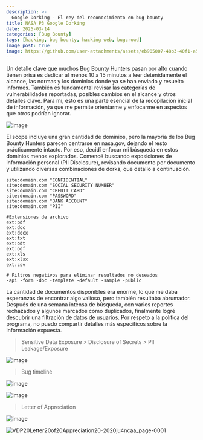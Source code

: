 ```yaml
---
description: >-
  Google Dorking - El rey del reconocimiento en bug bounty
title: NASA P3 Google Dorking
date: 2025-03-14
categories: [Bug Bounty]
tags: [hacking, bug bounty, hacking web, bugcrowd]
image_post: true
image: https://github.com/user-attachments/assets/eb905007-48b3-40f1-a566-8fe354dfc2ae
---
```


Un detalle clave que muchos Bug Bounty Hunters pasan por alto cuando tienen prisa es dedicar al menos 10 a 15 minutos a leer detenidamente el alcance, las normas y los dominios donde ya se han enviado y resuelto informes. También es fundamental revisar las categorías de vulnerabilidades reportadas, posibles cambios en el alcance y otros detalles clave. Para mí, esto es una parte esencial de la recopilación inicial de información, ya que me permite orientarme y enfocarme en aspectos que otros podrían ignorar.

![image](https://github.com/user-attachments/assets/6eb7cd58-d791-4004-aeb9-6a2581eb0cb3)

El scope incluye una gran cantidad de dominios, pero la mayoría de los Bug Bounty Hunters parecen centrarse en nasa.gov, dejando el resto prácticamente intacto. Por eso, decidí enfocar mi búsqueda en estos dominios menos explorados. Comencé buscando exposiciones de información personal (PII Disclosure), revisando documento por documento y utilizando diversas combinaciones de dorks, que detallo a continuación.

```
site:domain.com "CONFIDENTIAL"
site:domain.com "SOCIAL SECURITY NUMBER"
site:domain.com "CREDIT CARD"
site:domain.com "PASSWORD"
site:domain.com "BANK ACCOUNT"
site:domain.com "PII"

#Extensiones de archivo
ext:pdf
ext:doc
ext:docx
ext:txt
ext:odt
ext:odf
ext:xls
ext:xlsx
ext:csv

# Filtros negativos para eliminar resultados no deseados
-api -form -doc -template -default -sample -public
```

La cantidad de documentos disponibles era enorme, lo que me daba esperanzas de encontrar algo valioso, pero también resultaba abrumador. Después de una semana intensa de búsqueda, con varios reportes rechazados y algunos marcados como duplicados, finalmente logré descubrir una filtración de datos de usuarios. Por respeto a la política del programa, no puedo compartir detalles más específicos sobre la información expuesta.

> Sensitive Data Exposure > Disclosure of Secrets > PII Leakage/Exposure

![image](https://github.com/user-attachments/assets/ad26a25a-1383-4973-9a29-8f26cc5763bd)

> Bug timeline

![image](https://github.com/user-attachments/assets/beea0160-911a-4d48-8ded-c8a6acd51626)

![image](https://github.com/user-attachments/assets/7a847e31-1d90-4790-9fba-773c71c97ac6)

> Letter of Appreciation

![image](https://github.com/user-attachments/assets/e03651df-88f8-4c75-abb8-6cf1d6aa454a)

![VDP20Letter20of20Appreciation20-2020ju4ncaa_page-0001](https://github.com/user-attachments/assets/9a5f409b-1034-47e1-bd8b-f4c347133151)
